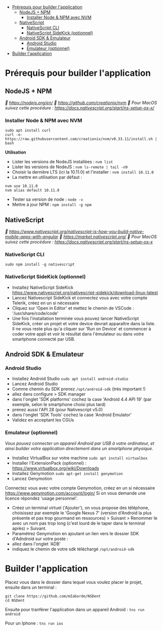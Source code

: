 <!-- TOC -->

- [Prérequis pour builder l'application](#prérequis-pour-builder-lapplication)
    - [NodeJS + NPM](#nodejs--npm)
        - [Installer Node & NPM avec NVM](#installer-node--npm-avec-nvm)
    - [NativeScript](#nativescript)
        - [NativeScript CLI](#nativescript-cli)
        - [NativeScript SideKick (optionnel)](#nativescript-sidekick-optionnel)
    - [Android SDK & Emulateur](#android-sdk--emulateur)
        - [Android Studio](#android-studio)
        - [Emulateur (optionnel)](#emulateur-optionnel)
- [Builder l'application](#builder-lapplication)

<!-- /TOC -->

# Prérequis pour builder l'application

## NodeJS + NPM
*📖 https://nodejs.org/en/ 📖 https://github.com/creationix/nvm
🍎 Pour MacOS suivez cette procédure : https://docs.nativescript.org/start/ns-setup-os-x/*

### Installer Node & NPM avec NVM
```
sudo apt install curl
curl -o- https://raw.githubusercontent.com/creationix/nvm/v0.33.11/install.sh | bash
```
**Utilisation**

* Lister les versions de NodeJS installées : ```nvm list```
* Lister les versions de NodeJS : ```nvm ls-remote | tail -n9```
* Choisir la dernière LTS (ici la 10.11.0) et l'installer : ```nvm install 10.11.0```
* La mettre en utilisation par défaut : 
```
nvm use 10.11.0
nvm alias default 10.11.0
```
* Tester sa version de node : ```node -v```
* Mettre à jour NPM : ```npm install -g npm```

## NativeScript
*📖 https://www.nativescript.org/nativescript-is-how-you-build-native-mobile-apps-with-angular
📖 https://market.nativescript.org/ 🍎 Pour MacOS suivez cette procédure : https://docs.nativescript.org/start/ns-setup-os-x*

### NativeScript CLI
```
sudo npm install -g nativescript
```
### NativeScript SideKick (optionnel)
* Installez NativeScript SideKick
https://www.nativescript.org/nativescript-sidekick/download-linux-latest
* Lancez Nativescript SideKick et connectez vous avec votre compte Telerik, créez en un si nécessaire
* Cliquez sur 'Open in Editor' et mettez le chemin de VSCode : '/usr/share/code/code'
* Une fois l'installation terminée vous pouvez lancer NativeScript SideKick, créer un projet et votre device devrait apparaître dans la liste. Il ne vous reste plus qu'a cliquer sur 'Run on Device' et commencer à coder votre appli et voir le résultat dans l'émulateur ou dans votre smartphone connecté par USB.

## Android SDK & Emulateur
### Android Studio
* Installez Android Studio ```sudo apt install android-studio```
* Lancez Android Studio
* Comme chemin du SDK prenez ```/opt/android-sdk``` (très important !)
* allez dans configure > SDK manager
* dans l'onglet 'SDK platforms' cochez la case 'Android 4.4 API 19' (par exemple, selon le smartphone choisi plus tard)
* prenez aussi l'API 28 (pour Nativescript v5.0)
* dans l'onglet 'SDK Tools' cochez la case 'Android Emulator'
* Validez en acceptant les CGUs

### Emulateur (optionnel)
*Vous pouvez connecter un appareil Android par USB à votre ordinateur, et ainsi builder votre application directement dans un smartphone physique.*
* Installez VirtualBox sur votre machine ```sudo apt install virtualbox```
* Installer l'ExtensionPack (optionnel)  : https://www.virtualbox.org/wiki/Downloads 
* Installez Genymotion ```sudo apt-get install genymotion```
* Lancez Genymotion

Connectez vous avec votre compte Genymotion, créez en un si nécessaire https://www.genymotion.com/account/login/ 
Si on vous demande une licence répondez 'usage personnel'.

* Créez un terminal virtuel ('Ajouter'), on vous propose des téléphone, choisissez par exemple le 'Google Nexus 7' (version d'Android la plus présente et pas trop gourmand en ressources) > Suivant > Renommer le avec un nom pas trop long (c'est lourd de le taper dans le terminal après) > Suivant.
* Paramétrez Genymotion en ajoutant un lien vers le dossier SDK d'Adndroid sur votre poste :
* allez dans l'onglet 'ADB'
* indiquez le chemin de votre sdk téléchargé ```/opt/android-sdk```

# Builder l'application

Placez vous dans le dossier dans lequel vous voulez placer le projet, ensuite dans un terminal :
```
git clone https://github.com/mIaborde/NSDent
cd NSDent
```
Ensuite pour tranférer l'application dans un appareil Android : ```tns run android```

Pour un Iphone : ```tns run ios```